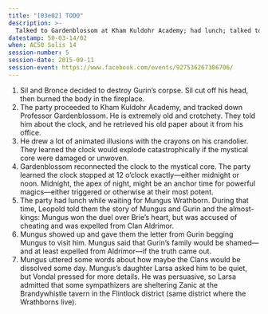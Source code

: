 ```yaml
---
title: "[03e02] TODO"
description: >-
  Talked to Gardenblossom at Kham Kuldohr Academy; had lunch; talked to Mungus Wrathborn and his daughter Larsa.
datestamp: 50-03-14/02
when: AC50 Solis 14
session-number: 5
session-date: 2015-09-11
session-event: https://www.facebook.com/events/927536267306706/
---
```


1. Sil and Bronce decided to destroy Gurin’s corpse. Sil cut off his head, then burned the body in the fireplace.
2. The party proceeded to Kham Kuldohr Academy, and tracked down Professor Gardenblossom. He is extremely old and crotchety. They told him about the clock, and he retrieved his old paper about it from his office.
3. He drew a lot of animated illusions with the crayons on his crandolier. They learned the clock would explode catastrophically if the mystical core were damaged or unwoven.
4. Gardenblossom reconnected the clock to the mystical core. The party learned the clock stopped at 12 o’clock exactly—either midnight or noon. Midnight, the apex of night, might be an anchor time for powerful magics—either triggered or otherwise at their most potent.
5. The party had lunch while waiting for Mungus Wrathborn. During that time, Leopold told them the story of Mungus and Gurin and the almost-kings: Mungus won the duel over Brie’s heart, but was accused of cheating and was expelled from Clan Aldrimor.
6. Mungus showed up and gave them the letter from Gurin begging Mungus to visit him. Mungus said that Gurin’s family would be shamed—and at least expelled from Aldrimor—if the truth came out.
7. Mungus uttered some words about how maybe the Clans would be dissolved some day. Mungus’s daughter Larsa asked him to be quiet, but Vondal pressed for more details. He was persuasive, so Larsa admitted that some sympathizers are sheltering Zanic at the Brandywhistle tavern in the Flintlock district (same district where the Wrathborns live).
